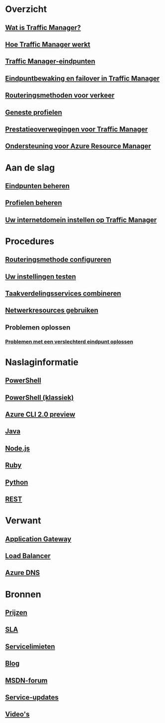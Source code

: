 # Overzicht
## [Wat is Traffic Manager?](traffic-manager-overview.md)
## [Hoe Traffic Manager werkt](traffic-manager-how-traffic-manager-works.md)
## [Traffic Manager-eindpunten](traffic-manager-endpoint-types.md)
## [Eindpuntbewaking en failover in Traffic Manager](traffic-manager-monitoring.md)
## [Routeringsmethoden voor verkeer](traffic-manager-routing-methods.md)
## [Geneste profielen](traffic-manager-nested-profiles.md)
## [Prestatieoverwegingen voor Traffic Manager](traffic-manager-performance-considerations.md)
## [Ondersteuning voor Azure Resource Manager](traffic-manager-powershell-arm.md)

# Aan de slag
## [Eindpunten beheren](traffic-manager-manage-endpoints.md)
## [Profielen beheren](traffic-manager-manage-profiles.md)
## [Uw internetdomein instellen op Traffic Manager](traffic-manager-point-internet-domain.md)

# Procedures
## [Routeringsmethode configureren](traffic-manager-configure-routing-method.md)
## [Uw instellingen testen](traffic-manager-testing-settings.md)
## [Taakverdelingsservices combineren](traffic-manager-load-balancing-azure.md)
## [Netwerkresources gebruiken](../virtual-network/resource-groups-networking.md?toc=%2fazure%2ftraffic-manager%2ftoc.json)
## Problemen oplossen
### [Problemen met een verslechterd eindpunt oplossen](traffic-manager-troubleshooting-degraded.md)

# Naslaginformatie
## [PowerShell](/powershell/resourcemanager/azurerm.trafficmanager/v2.3.0/azurerm.trafficmanager)
## [PowerShell (klassiek)](/powershell/servicemanagement/azure.trafficmanager/v3.1.0/azure.trafficmanager)
## [Azure CLI 2.0 preview](/cli/azure/network/traffic-manager)
## [Java](/java/api/com.microsoft.azure.management.trafficmanager)
## [Node.js](http://azure.github.io/azure-sdk-for-node/azure-arm-trafficmanager/latest/)
## [Ruby](http://www.rubydoc.info/gems/azure_mgmt_traffic_manager)
## [Python](http://azure-sdk-for-python.readthedocs.io/en/latest/sample_azure-mgmt-trafficmanager.html)
## [REST](https://msdn.microsoft.com/library/mt163667.aspx)

# Verwant
## [Application Gateway](/azure/application-gateway/)
## [Load Balancer](/azure/load-balancer/)
## [Azure DNS](/azure/dns/)

# Bronnen
## [Prijzen](https://azure.microsoft.com/pricing/details/traffic-manager/)
## [SLA](https://azure.microsoft.com/support/legal/sla/traffic-manager/)
## [Servicelimieten](../azure-subscription-service-limits.md#traffic-manager-limits)
## [Blog](https://azure.microsoft.com/blog/topics/networking/)
## [MSDN-forum](https://social.msdn.microsoft.com/Forums/en-US/home?forum=WAVirtualMachinesVirtualNetwork)
## [Service-updates](https://azure.microsoft.com/updates/?product=traffic-manager)
## [Video's](https://azure.microsoft.com/resources/videos/index/?services=traffic-manager)


<!--HONumber=Jan17_HO5-->


